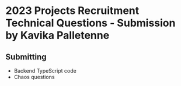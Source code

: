 # 2023 Projects Recruitment Technical Questions - Submission by Kavika Palletenne

## Submitting
- Backend TypeScript code
- Chaos questions